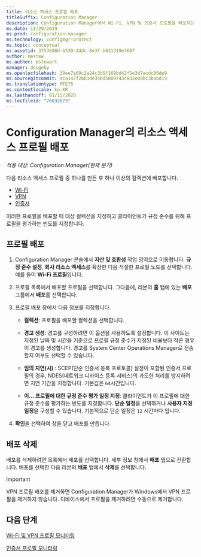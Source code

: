 ```yaml
---
title: 리소스 액세스 프로필 배포
titleSuffix: Configuration Manager
description: Configuration Manager에서 Wi-Fi, VPN 및 인증서 프로필을 배포하는 방법을 알아봅니다.
ms.date: 11/29/2019
ms.prod: configuration-manager
ms.technology: configmgr-protect
ms.topic: conceptual
ms.assetid: 3753608d-b539-44dc-8e3f-b631319e7687
author: mestew
ms.author: mstewart
manager: dougeby
ms.openlocfilehash: 39ee7e69c2a24c3b5f169bd42f5e3d7acdc06de9
ms.sourcegitcommit: 4ca147f2bb3de35bd5089743c832e00bc3babd19
ms.translationtype: MTE75
ms.contentlocale: ko-KR
ms.lasthandoff: 01/15/2020
ms.locfileid: "76032673"
---
```

# <a name="deploy-resource-access-profiles-in-configuration-manager"></a>Configuration Manager의 리소스 액세스 프로필 배포

*적용 대상: Configuration Manager(현재 분기)*

다음 리소스 액세스 프로필 중 하나를 만든 후 하나 이상의 컬렉션에 배포합니다.

- [Wi-Fi](/configmgr/protect/deploy-use/create-wifi-profiles)
- [VPN](/configmgr/protect/deploy-use/create-vpn-profiles)
- [인증서](/configmgr/protect/deploy-use/create-certificate-profiles)

이러한 프로필을 배포할 때 대상 컬렉션을 지정하고 클라이언트가 규정 준수를 위해 프로필을 평가하는 빈도를 지정합니다.  

## <a name="deploy-a-profile"></a>프로필 배포

1. Configuration Manager 콘솔에서 **자산 및 호환성** 작업 영역으로 이동합니다. **규정 준수 설정**, **회사 리소스 액세스**를 확장한 다음 적절한 프로필 노드를 선택합니다. 예를 들어 **Wi-Fi 프로필**입니다.

1. 프로필 목록에서 배포할 프로필을 선택합니다. 그다음에, 리본의 **홈** 탭에 있는 **배포** 그룹에서 **배포**를 선택합니다.  

1. 프로필 배포 창에서 다음 정보를 지정합니다.  

    - **컬렉션**: 프로필을 배포할 컬렉션을 선택합니다.

    - **경고 생성**: 경고를 구성하려면 이 옵션을 사용하도록 설정합니다. 이 사이트는 지정된 날짜 및 시간을 기준으로 프로필 규정 준수가 지정된 비율보다 작은 경우 이 경고를 생성합니다. 경고를 System Center Operations Manager로 전송할지 여부도 선택할 수 있습니다.

    - **임의 지연(시)** : SCEP(단순 인증서 등록 프로토콜) 설정이 포함된 인증서 프로필의 경우, NDES(네트워크 디바이스 등록 서비스)의 과도한 처리를 방지하려면 지연 기간을 지정합니다. 기본값은 `64`시간입니다.  

    - **이... 프로필에 대한 규정 준수 평가 일정 지정**: 클라이언트가 이 프로필에 대한 규정 준수를 평가하는 빈도를 지정합니다. **단순 일정**을 선택하거나 **사용자 지정 일정**을 구성할 수 있습니다. 기본적으로 단순 일정은 `12` 시간마다 입니다.

1. **확인**을 선택하여 창을 닫고 배포를 만듭니다.

## <a name="delete-a-deployment"></a>배포 삭제

배포를 삭제하려면 목록에서 배포를 선택합니다. 세부 정보 창에서 **배포** 탭으로 전환합니다. 배포를 선택한 다음 리본의 **배포** 탭에서 **삭제**를 선택합니다.

> [!IMPORTANT]
> VPN 프로필 배포를 제거하면 Configuration Manager가 Windows에서 VPN 프로필을 제거하지 않습니다. 디바이스에서 프로필을 제거하려면 수동으로 제거합니다.

## <a name="next-steps"></a>다음 단계

[Wi-Fi 및 VPN 프로필 모니터링](/configmgr/protect/deploy-use/monitor-wifi-email-vpn-profiles)

[인증서 프로필 모니터링](/configmgr/protect/deploy-use/monitor-certificate-profiles)
